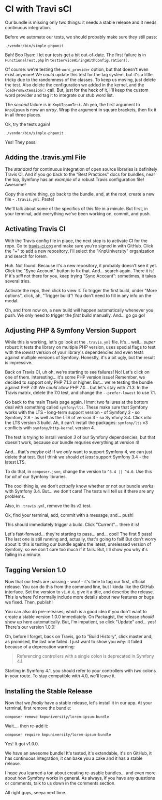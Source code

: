 # CI with Travi sCI

Our bundle is missing only two things: it needs a stable release and it needs
continuous integration.

Before we automate our tests, we should probably make sure they still pass:

```terminal
./vendor/bin/simple-phpunit
```

Bah! Boo Ryan: I let our tests get a bit out-of-date. The first failure is in
`FunctionalTest.php` in `testServiceWiringWithConfiguration()`.

Of course: we're testing the `word_provider` option, but that doesn't even exist
anymore! We *could* update this test for the tag system, but it's a little tricky
due to the randomness of the classes. To keep us moving, just delete the test. Also
delete the configuration we added in the kernel, and the `loadFromExtension()` call.
But, just for the heck of it, I'll keep the custom word provider and tag it to
integrate our stub word list.

The *second* failure is in `KnpUIpsumTest`. Ah yea, the first argument to `KnpUIpsum`
is now an *array*. Wrap the argument in square brackets, then fix it in all three
places.

Ok, try the tests again!

```terminal-silent
./vendor/bin/simple-phpunit
```

Yes! They pass.

## Adding the .travis.yml File

The *standard* for continuous integration of open source libraries is definitely
Travis CI. And if you go back to the "Best Practices" docs for bundles, near the
top, Symfony has an *example* of a robust Travis configuration file! Awesome!

Copy this *entire* thing, go back to the bundle, and, at the root, create a new
file - `.travis.yml`. Paste!

We'll talk about some of the specifics of this file in a minute. But first, in
your terminal, add everything we've been working on, commit, and push.

## Activating Travis CI

With the Travis config file in place, the next step is to activate CI for the
repo. Go to [travis-ci.org](https://travis-ci.org/) and make sure you're signed
in with GitHub. Click the "+" to add a new repository, I'll select the "KnpUniversity"
organization and search for lorem.

Huh. Not found. Because it's a new repository, it probably doesn't see it yet.
Click the "Sync Account" button to fix that. And... search again. There it is! If
it's *still* not there for you, keep trying "Sync Account": sometimes, it takes
several tries.

Activate the repo, then click to view it. To trigger the first build, under
"More options", click, ah, "Trigger build"! You don't need to fill in any info
on the modal.

Oh, and from now on, a new build will happen automatically whenever you push. We
only need to trigger the *first* build manually. And... go go go!

## Adjusting PHP & Symfony Version Support

While this is working, let's go look at the `.travis.yml` file. It's... well...
*super* robust: it tests the library on multiple PHP version, uses special flags
to test with the *lowest* version of your library's dependencies and even tests against
multiple versions of Symfony. Honestly, it's a bit ugly, but the result is impressive.

Back on Travis CI, uh oh, we're starting to see failures! No! Let's click on one
of them. Interesting... it's some PHP version issue! Remember, we decided to support
only PHP 7.1.3 or higher. But... we're testing the bundle against PHP 7.0! We
*could* allow PHP 7.0... but let's stay with 7.1.3. In the Travis matrix, delete
the 7.0 test, and change the `--prefer-lowest` to use 7.1.

Go back to the main Travis page again. Hmm: two failures at the bottom deal with
something called `symfony/lts`. These make sure that Symfony works with the LTS -
long-term support version - of Symfony 2 - so Symfony 2.8 - as well as the LTS of
version 3 - so Symfony 3.4. Click into the LTS version 3 build. Ah, it can't install
the packages: `symfony/lts` v3 conflicts with `symfony/http-kernel` version 4.

The test is trying to install version *3* of our Symfony dependencies, but that
doesn't work, because *our* bundle requries everything at version 4!

And... that's *maybe* ok! If we *only* want to support Symfony 4, we can just delete
that test. But I think we should *at least* support Symfony 3.4 - the latest LTS.

To do that, in `composer.json`, change the version to `^3.4 || ^4.0`. Use this for
*all* of our Symfony libraries.

The cool thing is, we don't *actually* know whether or not our bundle *works* with
Symfony 3.4. But... we don't care! The tests will tell us if there are any problems.

Also, in `.travis.yml`, remove the lts v2 test.

Ok, find your terminal, add, commit with a message, and... push!

This should immediately trigger a build. Click "Current"... there it is!

Let's fast-forward... they're starting to pass... and... cool! The first 5 pass!
The last one is still running and, actually, that's going to fail! But don't worry
about it: this is testing our bundle agains the latest, unreleased version of Symfony,
so we don't care too much if it fails. But, I'll show you why it's failing in a minute.

## Tagging Version 1.0

Now that our tests are passing - woo! - it's time to tag our first, official release.
You can do this from the command line, but I kinda like the GitHub interface. Set
the version to `v1.0.0`, give it a title, and describe the release. This is where
I'd normally include more details about new features or bugs we fixed. Then, publish!

You can also do pre-releases, which is a good idea if you don't want to create a
stable version 1.0.0 immediately. On Packagist, the release *should* show up here
automatically. But, I'm impatient, so click "Update" and... yes! There's our version
1.0.0!

Oh, before I forget, back on Travis, go to "Build History", click master and, as
promised, the last one failed. I just want to show you *why*: it failed because of
a deprecation warning:

> Referencing controllers with a single colon is deprecated in Symfony 4.1.

Starting in Symfony 4.1, you should refer to your controllers with *two* colons
in your route. To stay compatible with 4.0, we'll leave it.

## Installing the Stable Release

Now that we *finally* have a stable release, let's install it in our app. At
your terminal, first remove the bundle:

```terminal
composer remove knpuniversity/lorem-ipsum-bundle
```

Wait.... then re-add it:

```terminal
composer require knpuniversity/lorem-ipsum-bundle
```

Yes! It got v1.0.0.

We have an awesome bundle! It's tested, it's extendable, it's on GitHub, it has
continuous integration, it can bake you a cake and it has a stable release.

I hope you learned a ton about creating re-usable bundles... and even more about
how Symfony works in general. As always, if you have any questions or comments,
talk to us down in the comments section.

All right guys, seeya next time.
